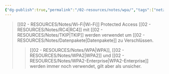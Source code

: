 ```yaml
---
{"dg-publish":true,"permalink":"/02-resources/notes/wpa/","tags":["netzwerk/wifi","kryptografie/wifi"],"noteIcon":""}
---
```


>[[02 - RESOURCES/Notes/Wi-Fi\|Wi-Fi]] Protected Access
>[[02 - RESOURCES/Notes/RC4\|RC4]] mit [[02 - RESOURCES/Notes/TKIP\|TKIP]] werden verwendet um [[02 - RESOURCES/Notes/Datenpakete\|Datenpakete]] zu Verschlüssen.
>>[[02 - RESOURCES/Notes/WPA\|WPA]], [[02 - RESOURCES/Notes/WPA2\|WPA2]] und [[02 - RESOURCES/Notes/WPA2-Enterprise\|WPA2-Enterprise]] werden immer noch verwendet, gilt aber als unsicher.